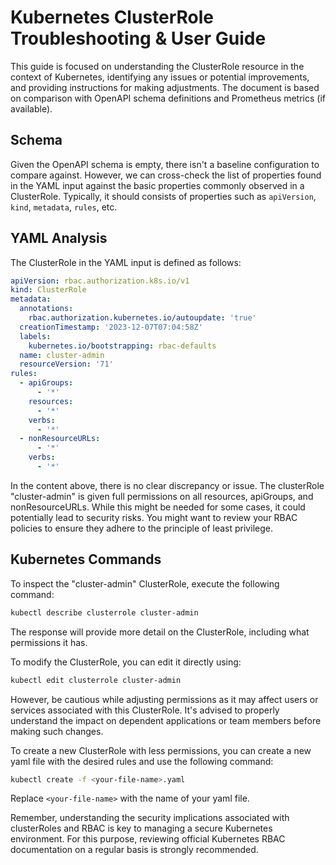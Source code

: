 # Kubernetes ClusterRole Troubleshooting & User Guide 

This guide is focused on understanding the ClusterRole resource in the context of Kubernetes, identifying any issues or potential improvements, and providing instructions for making adjustments. The document is based on comparison with OpenAPI schema definitions and Prometheus metrics (if available).

## Schema
Given the OpenAPI schema is empty, there isn't a baseline configuration to compare against. However, we can cross-check the list of properties found in the YAML input against the basic properties commonly observed in a ClusterRole. Typically, it should consists of properties such as `apiVersion`, `kind`, `metadata`, `rules`, etc.

## YAML Analysis
The ClusterRole in the YAML input is defined as follows:

```yaml
apiVersion: rbac.authorization.k8s.io/v1
kind: ClusterRole
metadata:
  annotations:
    rbac.authorization.kubernetes.io/autoupdate: 'true'
  creationTimestamp: '2023-12-07T07:04:58Z'
  labels:
    kubernetes.io/bootstrapping: rbac-defaults
  name: cluster-admin
  resourceVersion: '71'
rules:
  - apiGroups:
      - '*'
    resources:
      - '*'
    verbs:
      - '*'
  - nonResourceURLs:
      - '*'
    verbs:
      - '*'
```

In the content above, there is no clear discrepancy or issue. The clusterRole "cluster-admin" is given full permissions on all resources, apiGroups, and nonResourceURLs. While this might be needed for some cases, it could potentially lead to security risks. You might want to review your RBAC policies to ensure they adhere to the principle of least privilege.

## Kubernetes Commands
To inspect the "cluster-admin" ClusterRole, execute the following command:

```sh
kubectl describe clusterrole cluster-admin
```

The response will provide more detail on the ClusterRole, including what permissions it has.

To modify the ClusterRole, you can edit it directly using:

```sh
kubectl edit clusterrole cluster-admin
```

However, be cautious while adjusting permissions as it may affect users or services associated with this ClusterRole. It's advised to properly understand the impact on dependent applications or team members before making such changes.

To create a new ClusterRole with less permissions, you can create a new yaml file with the desired rules and use the following command:

```sh
kubectl create -f <your-file-name>.yaml
```

Replace `<your-file-name>` with the name of your yaml file.

Remember, understanding the security implications associated with clusterRoles and RBAC is key to managing a secure Kubernetes environment. For this purpose, reviewing official Kubernetes RBAC documentation on a regular basis is strongly recommended.
